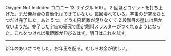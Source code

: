 Oxygen Not Included コロニー 13 サイクル 500 。 2 回ほどロケットを打ち上げた。まだ発射台の自動化はできていない。毎回壊れている。宇宙の研究をひとつだけ完了した。あと 5 つ。どうも飛距離が足りなくて 2 段階目の星には届かないようだ。完了した宇宙の研究で固定燃料スラスターがつくれるようになった。これをつければ飛距離が伸びるはず。明日はこれを試す。

---

新年のあいさつをした。お年玉を配る。むしろお金が欲しい。
